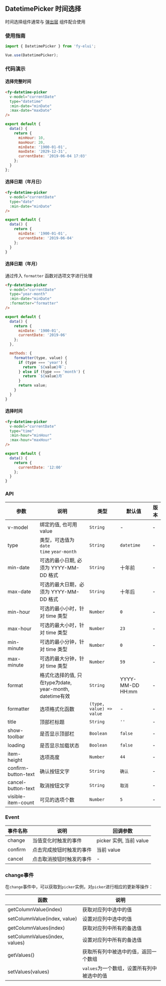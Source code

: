 ## DatetimePicker 时间选择
时间选择组件通常与 [弹出层](#/popup) 组件配合使用

### 使用指南
``` javascript
import { DatetimePicker } from 'fy-elui';

Vue.use(DatetimePicker);
```

### 代码演示

#### 选择完整时间

```html
<fy-datetime-picker
  v-model="currentDate"
  type="datetime"
  :min-date="minDate"
  :max-date="maxDate"
/>
```

```javascript
export default {
  data() {
    return {
      minHour: 10,
      maxHour: 20,
      minDate: '1900-01-01',
      maxDate: '2029-12-31',
      currentDate: '2019-06-04 17:03'
    };
  }
};
```

#### 选择日期（年月日）

```html
<fy-datetime-picker
  v-model="currentDate"
  type="date"
  :min-date="minDate"
/>
```

```javascript
export default {
  data() {
    return {
      minDate: '1900-01-01',
      currentDate: '2019-06-04'
    };
  }
}
```

#### 选择日期（年月）
通过传入 `formatter` 函数对选项文字进行处理

```html
<fy-datetime-picker
  v-model="currentDate"
  type="year-month"
  :min-date="minDate"
  :formatter="formatter"
/>
```

```js
export default {
  data() {
    return {
      minDate: '1900-01',
      currentDate: '2019-06'
    };
  },

  methods: {
    formatter(type, value) {
      if (type === 'year') {
        return `${value}年`;
      } else if (type === 'month') {
        return `${value}月`
      }
      return value;
    }
  }
}
```

#### 选择时间

```html
<fy-datetime-picker
  v-model="currentDate"
  type="time"
  :min-hour="minHour"
  :max-hour="maxHour"
/>
```

```js
export default {
  data() {
    return {
      currentDate: '12:00'
    };
  }
}
```

### API

| 参数 | 说明 | 类型 | 默认值 | 版本 |
|------|------|------|------|------|
| v-model | 绑定的值, 也可用value | `String` | - | - |
| type | 类型，可选值为 `date` <br> `time` `year-month` | `String` | `datetime` | - |
| min-date | 可选的最小日期, 必须为 YYYY-MM-DD 格式 | `String` | 十年前 | - |
| max-date | 可选的最大日期，必须为 YYYY-MM-DD 格式 | `String` | 十年后 | - |
| min-hour | 可选的最小小时，针对 time 类型 | `Number` | `0` | - |
| max-hour | 可选的最大小时，针对 time 类型 | `Number` | `23` | - |
| min-minute | 可选的最小分钟，针对 time 类型 | `Number` | `0` | - |
| max-minute | 可选的最大分钟，针对 time 类型 | `Number` | `59` | - |
| format | 格式化选择的值, 只在type为date, year-month, datetime有效 | `String` | YYYY-MM-DD HH:mm | - |
| formatter | 选项格式化函数 | `(type, value) => value` | - | - |
| title | 顶部栏标题 | `String` | `''` | - |
| show-toolbar | 是否显示顶部栏 | `Boolean` | `false` | - |
| loading | 是否显示加载状态 | `Boolean` | `false` | - |
| item-height | 选项高度 | `Number` | `44` | - |
| confirm-button-text | 确认按钮文字 | `String` | `确认` | - |
| cancel-button-text | 取消按钮文字 | `String` | `取消` | - |
| visible-item-count | 可见的选项个数 | `Number` | `5` | - |

### Event

| 事件名称 | 说明 | 回调参数 |
|------|------|------|
| change | 当值变化时触发的事件 | picker 实例, 当前 value |
| confirm | 点击完成按钮时触发的事件 | 当前 value |
| cancel | 点击取消按钮时触发的事件 | - |

### change事件

在`change`事件中，可以获取到`picker`实例，对`picker`进行相应的更新等操作：

| 函数 | 说明 |
|------|------|
| getColumnValue(index) | 获取对应列中选中的值 |
| setColumnValue(index, value) | 设置对应列中选中的值 |
| getColumnValues(index) | 获取对应列中所有的备选值 |
| setColumnValues(index, values) | 设置对应列中所有的备选值 |
| getValues() | 获取所有列中被选中的值，返回一个数组 |
| setValues(values) | `values`为一个数组，设置所有列中被选中的值 |
